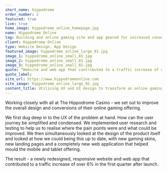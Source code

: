 ```yaml
---
short_name: hippodrome
order_number: 2
featured: true
live: true
home_image: hippodrome_online_homepage.jpg
name: Hippodrome Online
tag: Building and online gaming site and app geared for increased conversions
client: Hippodrome Online
type: Website Design, App Design
featured_image: hippodrome_online_large_01.jpg
image_1: hippodrome_online_small_01.jpg
image_2: hippodrome_online_small_03.jpg
image_3: hippodrome_online_small_02.jpg
quote: “Website and web app that contributed to a traffic increase of over 6% in the first quarter after launch.”
quote_label: 
site_url: https://www.hippodromeonline.com
site_image: hippodrome_online_large_02.jpg
content_title: Utilising UX and UI design to transform an online gaming company.
---
```

<p class="mb-4">Working closely with all at The Hippodrome Casino - we set out to improve the overall design and conversions of their online gaming offering.</p>
<p class="mb-4">We first dug deep in to the UX of the problem at hand. How can the user journey be simplified and condensed. We implemented user research and testing to help us to realise where the pain points were and what could be improved. We then simultaneously looked at the design of the product itself and looked at how we could being this up to date, with new gaming skins, new landing pages and a completely new web application that helped mould the mobile and tablet offering.</p>
<p>The result - a newly redesigned, responsive website and web app that contributed to a  traffic increase of over 6% in the first quarter after launch.</p>
